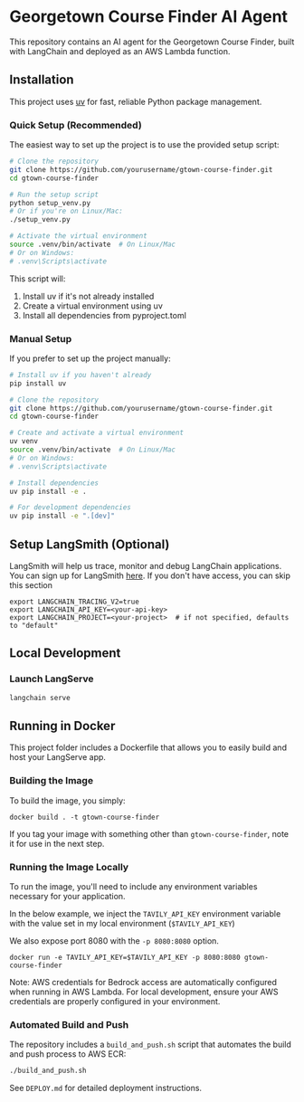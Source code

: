 # Georgetown Course Finder AI Agent

This repository contains an AI agent for the Georgetown Course Finder, built with LangChain and deployed as an AWS Lambda function.

## Installation

This project uses [uv](https://github.com/astral-sh/uv) for fast, reliable Python package management.

### Quick Setup (Recommended)

The easiest way to set up the project is to use the provided setup script:

```bash
# Clone the repository
git clone https://github.com/yourusername/gtown-course-finder.git
cd gtown-course-finder

# Run the setup script
python setup_venv.py
# Or if you're on Linux/Mac:
./setup_venv.py

# Activate the virtual environment
source .venv/bin/activate  # On Linux/Mac
# Or on Windows:
# .venv\Scripts\activate
```

This script will:
1. Install uv if it's not already installed
2. Create a virtual environment using uv
3. Install all dependencies from pyproject.toml

### Manual Setup

If you prefer to set up the project manually:

```bash
# Install uv if you haven't already
pip install uv

# Clone the repository
git clone https://github.com/yourusername/gtown-course-finder.git
cd gtown-course-finder

# Create and activate a virtual environment
uv venv
source .venv/bin/activate  # On Linux/Mac
# Or on Windows:
# .venv\Scripts\activate

# Install dependencies
uv pip install -e .

# For development dependencies
uv pip install -e ".[dev]"
```


## Setup LangSmith (Optional)
LangSmith will help us trace, monitor and debug LangChain applications.
You can sign up for LangSmith [here](https://smith.langchain.com/).
If you don't have access, you can skip this section

```shell
export LANGCHAIN_TRACING_V2=true
export LANGCHAIN_API_KEY=<your-api-key>
export LANGCHAIN_PROJECT=<your-project>  # if not specified, defaults to "default"
```

## Local Development

### Launch LangServe

```bash
langchain serve
```

## Running in Docker

This project folder includes a Dockerfile that allows you to easily build and host your LangServe app.

### Building the Image

To build the image, you simply:

```shell
docker build . -t gtown-course-finder
```

If you tag your image with something other than `gtown-course-finder`,
note it for use in the next step.

### Running the Image Locally

To run the image, you'll need to include any environment variables
necessary for your application.

In the below example, we inject the `TAVILY_API_KEY` environment
variable with the value set in my local environment
(`$TAVILY_API_KEY`)

We also expose port 8080 with the `-p 8080:8080` option.

```shell
docker run -e TAVILY_API_KEY=$TAVILY_API_KEY -p 8080:8080 gtown-course-finder
```

Note: AWS credentials for Bedrock access are automatically configured when running in AWS Lambda. For local development, ensure your AWS credentials are properly configured in your environment.

### Automated Build and Push

The repository includes a `build_and_push.sh` script that automates the build and push process to AWS ECR:

```bash
./build_and_push.sh
```

See `DEPLOY.md` for detailed deployment instructions.

